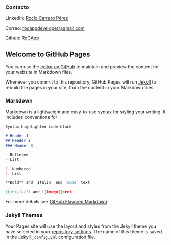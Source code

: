 ### Contacto

LinkedIn: [Rocío Carrero Pérez](https://www.linkedin.com/in/rociocarrero/)

Correo: rocappdeveloper@gmail.com

Github: [RoCApp](https://github.com/RocioCarreroP)


## Welcome to GitHub Pages

You can use the [editor on GitHub](https://github.com/RocioCarreroP/rocapp.github.io/edit/master/index.md) to maintain and preview the content for your website in Markdown files.

Whenever you commit to this repository, GitHub Pages will run [Jekyll](https://jekyllrb.com/) to rebuild the pages in your site, from the content in your Markdown files.

### Markdown

Markdown is a lightweight and easy-to-use syntax for styling your writing. It includes conventions for

```markdown
Syntax highlighted code block

# Header 1
## Header 2
### Header 3

- Bulleted
- List

1. Numbered
2. List

**Bold** and _Italic_ and `Code` text

[Link](url) and ![Image](src)
```

For more details see [GitHub Flavored Markdown](https://guides.github.com/features/mastering-markdown/).

### Jekyll Themes

Your Pages site will use the layout and styles from the Jekyll theme you have selected in your [repository settings](https://github.com/RocioCarreroP/rocapp.github.io/settings). The name of this theme is saved in the Jekyll `_config.yml` configuration file.
